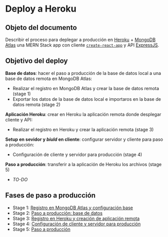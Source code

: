 # Deploy a Heroku

## Objeto del documento

Describir el proceso para deplegar a producción en [Heroku](https://www.heroku.com/) + [MongoDB Atlas](https://www.mongodb.com/cloud/atlas) una MERN Stack app con cliente [`create-react-app`](https://create-react-app.dev/docs/getting-started/) y API [ExpressJS](https://expressjs.com/).

## Objetivo del deploy

**Base de datos**: hacer el paso a producción de la base de datos local a una base de datos remota en MongoDB Atlas:

- Realizar el registro en MongoDB Atlas y crear la base de datos remota (stage 1)
- Exportar los datos de la base de datos local e importaros en la base de datos remota (stage 2)

**Aplicación Heroku**: crear en Heroku la aplicación remota donde desplegar cliente y API:

- Realizar el registro en Heroku y crear la aplicación remota (stage 3)

**Setup en sevidor y _biuld_ en cliente**: configurar servidor y cliente para paso a producción:

-  Configuración de cliente y servidor para producción (stage 4)

**Paso a producción**: transferir a la aplicación de Heroku los archivos (stage 5)

- _TO-DO_

## Fases de paso a producción

- Stage 1: [Registro en MongoDB Atlas y configuración base](https://github.com/german-alvarez-dev/deploy-mern-app/blob/main/stage1.md)
- Stage 2: [Paso a producción: base de datos](https://github.com/german-alvarez-dev/deploy-mern-app/blob/main/stage2.md)
- Stage 3: [Registro en Heroku y creación de aplicación remota](https://github.com/german-alvarez-dev/deploy-mern-app/blob/main/stage3.md)
- Stage 4: [Configuración de cliente y servidor para producción](https://github.com/german-alvarez-dev/deploy-mern-app/blob/main/stage4.md)
- Stage 5: [Paso a producción](https://github.com/german-alvarez-dev/deploy-mern-app/blob/main/stage5.md)

